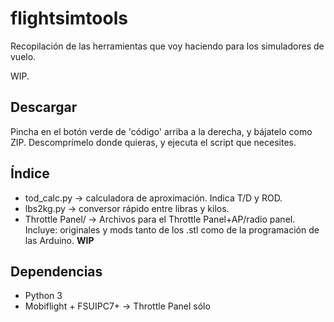 # flightsimtools
Recopilación de las herramientas que voy haciendo para los simuladores de vuelo.

WIP.

## Descargar
Pincha en el botón verde de 'código' arriba a la derecha, y bájatelo como ZIP. Descomprímelo donde quieras, y ejecuta el script que necesites.

## Índice
 * tod_calc.py -> calculadora de aproximación. Indica T/D y ROD.
 * lbs2kg.py -> conversor rápido entre libras y kilos.
 * Throttle Panel/ -> Archivos para el Throttle Panel+AP/radio panel. Incluye: originales y mods tanto de los .stl como de la programación de las Arduino. **WIP**

## Dependencias
 * Python 3
 * Mobiflight + FSUIPC7+ -> Throttle Panel sólo

